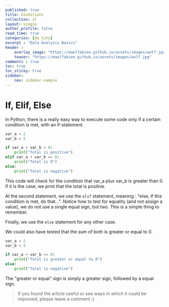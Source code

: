 ```yaml
---
published: true
title: Conditions
collection: st
layout: single
author_profile: false
read_time: true
categories: [da_tuto]
excerpt : "Data Analysis Basics"
header :
    overlay_image: "https://maelfabien.github.io/assets/images/wolf.jpg"
    teaser: "https://maelfabien.github.io/assets/images/wolf.jpg"
comments : true
toc: true
toc_sticky: true
sidebar:
    nav: sidebar-sample
---
```


<script type="text/javascript" async
src="https://cdn.mathjax.org/mathjax/latest/MathJax.js?config=TeX-MML-AM_CHTML">
</script>

# If, Elif, Else

In Python, there is a really easy way to execute some code only if a certain condition is met, with an if-statement.

```python
var_a = 2
var_b = 5

if var_a + var_b > 0:
	print("Total is positive")
elif var_a + var_b == 0:
	print("Total is 0")
else:
	print("Total is negative")
```

This code will check for the condition that var_a plus var_b is greater than 0. If it is the case, we print that the total is positive.

At the second statement, we use the `elif` statement, meaning : "else, if this condition is met, do that...". Notice how to test for equality (and not assign a value), we do not use a single equal sign, but two. This is a simple thing to remember.

Finally, we use the `else` statement for any other case.

We could also have tested that the sum of both is greater or equal to 0.

```python
var_a = 2
var_b = 5

if var_a + var_b >= 0:
	print("Total is greater or equal to 0")
else:
	print("Total is negative")
```

The "greater or equal" sign is simply a greater sign, followed by a equal sign.

> If you found the article useful or see ways in which it could be improved, please leave a comment :)